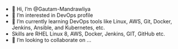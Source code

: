 - 👋 Hi, I’m @Gautam-Mandrawliya
- 👀 I’m interested in DevOps profile
- 🌱 I’m currently learning DevOps tools like Linux, AWS, Git, Docker, Jenkins, Ansible, and Kubernetes, etc.
- Skills are RHEL Linux 8, AWS, Docker, Jenkins, GIT, GitHub etc.
- 💞️ I’m looking to collaborate on ...

<!---
Gautam-Mandrawliya/Gautam-Mandrawliya is a ✨ special ✨ repository because its `README.md` (this file) appears on your GitHub profile.
You can click the Preview link to take a look at your changes.
--->
